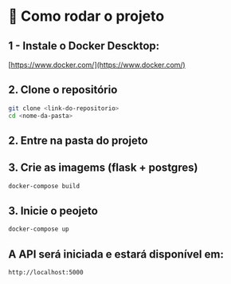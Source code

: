 # 📌 Como rodar o projeto

## 1 - Instale o Docker Descktop:

[https://www.docker.com/](https://www.docker.com/)

## 2. Clone o repositório
```bash
git clone <link-do-repositorio>
cd <nome-da-pasta>
```

## 2. Entre na pasta do projeto

## 3. Crie as imagems (flask + postgres)
```bash
docker-compose build
```

## 3. Inicie o peojeto
```bash
docker-compose up
```

## A API será iniciada e estará disponível em:
```
http://localhost:5000
```


<!-- # 📌 Como rodar o projeto

## 1. Instale o Python
- Baixe e instale o Python no site oficial: 

---

## 2. Clone o repositório
```bash
git clone <link-do-repositorio>
cd <nome-da-pasta>
```

---

## 3. Crie um ambiente virtual
Na pasta do projeto, execute:
```bash
python -m venv venv
```

### Ative o ambiente virtual
- **Windows (PowerShell ou CMD):**
  ```bash
  venv\Scripts\activate
  ```
- **Linux / macOS:**
  ```bash
  source venv/bin/activate
  ```

---

## 4. Instale as dependências
```bash
pip install -r requirements.txt
```

---

## 5. Inicie a API
```bash
python app.py
```

A API será iniciada e estará disponível em:
```
http://localhost:5000
``` -->